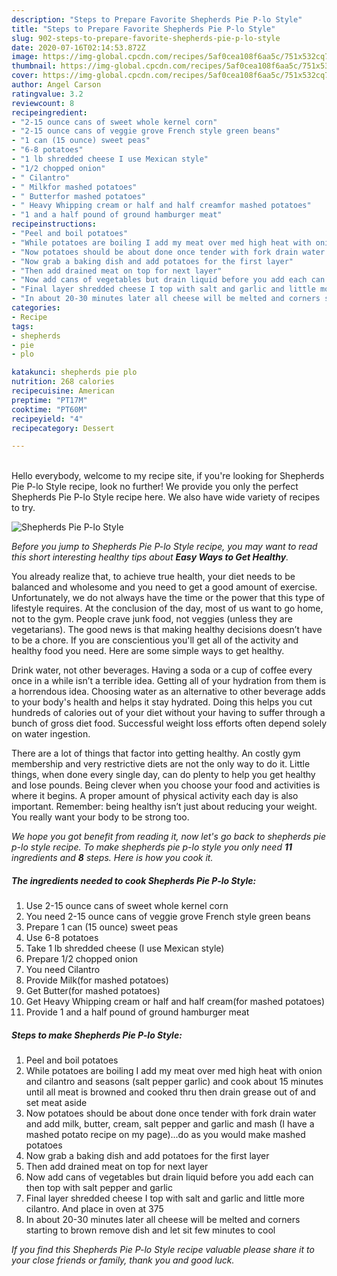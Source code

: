 ```yaml
---
description: "Steps to Prepare Favorite Shepherds Pie P-lo Style"
title: "Steps to Prepare Favorite Shepherds Pie P-lo Style"
slug: 902-steps-to-prepare-favorite-shepherds-pie-p-lo-style
date: 2020-07-16T02:14:53.872Z
image: https://img-global.cpcdn.com/recipes/5af0cea108f6aa5c/751x532cq70/shepherds-pie-p-lo-style-recipe-main-photo.jpg
thumbnail: https://img-global.cpcdn.com/recipes/5af0cea108f6aa5c/751x532cq70/shepherds-pie-p-lo-style-recipe-main-photo.jpg
cover: https://img-global.cpcdn.com/recipes/5af0cea108f6aa5c/751x532cq70/shepherds-pie-p-lo-style-recipe-main-photo.jpg
author: Angel Carson
ratingvalue: 3.2
reviewcount: 8
recipeingredient:
- "2-15 ounce cans of sweet whole kernel corn"
- "2-15 ounce cans of veggie grove French style green beans"
- "1 can (15 ounce) sweet peas"
- "6-8 potatoes"
- "1 lb shredded cheese I use Mexican style"
- "1/2 chopped onion"
- " Cilantro"
- " Milkfor mashed potatoes"
- " Butterfor mashed potatoes"
- " Heavy Whipping cream or half and half creamfor mashed potatoes"
- "1 and a half pound of ground hamburger meat"
recipeinstructions:
- "Peel and boil potatoes"
- "While potatoes are boiling I add my meat over med high heat with onion and cilantro and seasons (salt pepper garlic) and cook about 15 minutes until all meat is browned and cooked thru then drain grease out of and set meat aside"
- "Now potatoes should be about done once tender with fork drain water and add milk, butter, cream, salt pepper and garlic and mash (I have a mashed potato recipe on my page)...do as you would make mashed potatoes"
- "Now grab a baking dish and add potatoes for the first layer"
- "Then add drained meat on top for next layer"
- "Now add cans of vegetables but drain liquid before you add each can then top with salt pepper and garlic"
- "Final layer shredded cheese I top with salt and garlic and little more cilantro. And place in oven at 375"
- "In about 20-30 minutes later all cheese will be melted and corners starting to brown remove dish and let sit few minutes to cool"
categories:
- Recipe
tags:
- shepherds
- pie
- plo

katakunci: shepherds pie plo 
nutrition: 268 calories
recipecuisine: American
preptime: "PT17M"
cooktime: "PT60M"
recipeyield: "4"
recipecategory: Dessert

---
```

<br>
Hello everybody, welcome to my recipe site, if you're looking for Shepherds Pie P-lo Style recipe, look no further! We provide you only the perfect Shepherds Pie P-lo Style recipe here. We also have wide variety of recipes to try.
<br>


![Shepherds Pie P-lo Style](https://img-global.cpcdn.com/recipes/5af0cea108f6aa5c/751x532cq70/shepherds-pie-p-lo-style-recipe-main-photo.jpg)

<i>Before you jump to Shepherds Pie P-lo Style recipe, you may want to read this short interesting healthy tips about <strong>Easy Ways to Get Healthy</strong>.</i>

You already realize that, to achieve true health, your diet needs to be balanced and wholesome and you need to get a good amount of exercise. Unfortunately, we do not always have the time or the power that this type of lifestyle requires. At the conclusion of the day, most of us want to go home, not to the gym. People crave junk food, not veggies (unless they are vegetarians). The good news is that making healthy decisions doesn’t have to be a chore. If you are conscientious you'll get all of the activity and healthy food you need. Here are some simple ways to get healthy.

Drink water, not other beverages. Having a soda or a cup of coffee every once in a while isn’t a terrible idea. Getting all of your hydration from them is a horrendous idea. Choosing water as an alternative to other beverage adds to your body's health and helps it stay hydrated. Doing this helps you cut hundreds of calories out of your diet without your having to suffer through a bunch of gross diet food. Successful weight loss efforts often depend solely on water ingestion.

There are a lot of things that factor into getting healthy. An costly gym membership and very restrictive diets are not the only way to do it. Little things, when done every single day, can do plenty to help you get healthy and lose pounds. Being clever when you choose your food and activities is where it begins. A proper amount of physical activity each day is also important. Remember: being healthy isn’t just about reducing your weight. You really want your body to be strong too. 


<i>We hope you got benefit from reading it, now let's go back to shepherds pie p-lo style recipe. To make shepherds pie p-lo style you only need <strong>11</strong> ingredients and <strong>8</strong> steps. Here is how you cook it.
</i>

##### The ingredients needed to cook Shepherds Pie P-lo Style:

1. Use 2-15 ounce cans of sweet whole kernel corn
1. You need 2-15 ounce cans of veggie grove French style green beans
1. Prepare 1 can (15 ounce) sweet peas
1. Use 6-8 potatoes
1. Take 1 lb shredded cheese (I use Mexican style)
1. Prepare 1/2 chopped onion
1. You need  Cilantro
1. Provide  Milk(for mashed potatoes)
1. Get  Butter(for mashed potatoes)
1. Get  Heavy Whipping cream or half and half cream(for mashed potatoes)
1. Provide 1 and a half pound of ground hamburger meat


##### Steps to make Shepherds Pie P-lo Style:

1. Peel and boil potatoes
1. While potatoes are boiling I add my meat over med high heat with onion and cilantro and seasons (salt pepper garlic) and cook about 15 minutes until all meat is browned and cooked thru then drain grease out of and set meat aside
1. Now potatoes should be about done once tender with fork drain water and add milk, butter, cream, salt pepper and garlic and mash (I have a mashed potato recipe on my page)...do as you would make mashed potatoes
1. Now grab a baking dish and add potatoes for the first layer
1. Then add drained meat on top for next layer
1. Now add cans of vegetables but drain liquid before you add each can then top with salt pepper and garlic
1. Final layer shredded cheese I top with salt and garlic and little more cilantro. And place in oven at 375
1. In about 20-30 minutes later all cheese will be melted and corners starting to brown remove dish and let sit few minutes to cool


<i>If you find this Shepherds Pie P-lo Style recipe valuable please share it to your close friends or family, thank you and good luck.</i>
